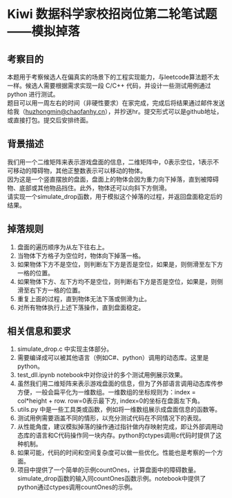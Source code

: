 # Kiwi 数据科学家校招岗位第二轮笔试题——模拟掉落

## 考察目的
本题用于考察候选人在偏真实的场景下的工程实现能力，与leetcode算法题不太一样。候选人需要根据需求实现一段 C/C++ 代码，并设计一些测试用例通过 python 进行测试。  
题目可以用一周左右的时间（非硬性要求）在家完成，完成后将结果通过邮件发送给我（huzhongmin@chaofanhy.cn），并抄送hr。提交形式可以是github地址，或直接打包。提交后安排终面。

## 背景描述
我们用一个二维矩阵来表示游戏盘面的信息，二维矩阵中，0表示空位，1表示不可移动的障碍物，其他正整数表示可以移动的物体。   
因为这是一个竖直摆放的盘面，盘面上的物体会因为重力向下掉落，直到被障碍物、底部或其他物品挡住。此外，物体还可以向斜下方侧滑。  
请实现一个simulate_drop函数，用于模拟这个掉落的过程，并返回盘面稳定后的结果。

## 掉落规则
1. 盘面的遍历顺序为从左下往右上。
2. 当物体下方格子为空位时，物体向下掉落一格。
3. 如果物体下方不是空位，则判断左下方是否是空位，如果是，则侧滑至左下方一格的位置。
4. 如果物体下方、左下方均不是空位，则判断右下方是否是空位，如果是，则侧滑至右下方一格的位置。
5. 重复上面的过程，直到物体无法下落或侧滑为止。
6. 对所有物体执行上述下落操作，直到盘面稳定。

## 相关信息和要求
1. simulate_drop.c 中实现主体部分。
2. 需要编译成可以被其他语言（例如C#、python）调用的动态库。这里是python。
3. test_dll.ipynb notebook中对你设计的多个测试用例展示效果。
4. 虽然我们用二维矩阵来表示游戏盘面的信息，但为了外部语言调用动态库传参方便，一般会扁平化为一维数组。一维数组的坐标规则为：index = col*height + row. row=0表示最下方, index=0的坐标在盘面左下角。
5. utils.py 中是一些工具类或函数，例如将一维数组展示成盘面信息的函数等。
6. 测试用例需要涵盖不同的情形，以充分测试代码在不同情况下的表现。
7. 从性能角度，建议模拟掉落的操作通过指针做内存映射完成，即让外部调用动态库的语言和C代码操作同一块内存。python的ctypes调用c代码时提供了这种机制。
8. 如果可能，代码的时间和空间复杂度可以做一些优化。性能也是考察的一个方面。
9. 项目中提供了一个简单的示例countOnes，计算盘面中的障碍数量。simulate_drop函数的输入同countOnes函数示例。notebook中提供了python通过ctypes调用countOnes的示例。